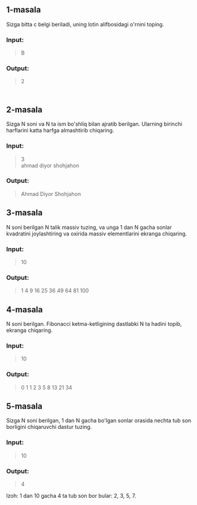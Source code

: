 ## 1-masala

Sizga bitta c belgi beriladi, uning lotin alifbosidagi o'rnini toping.

### Input:

> B

### Output:

> 2

##

## <br>2-masala

Sizga N soni va N ta ism bo'shliq bilan ajratib berilgan. Ularning birinchi harflarini katta harfga almashtirib chiqaring.

### Input:

> 3<br>
> ahmad diyor shohjahon

### Output:

> Ahmad Diyor Shohjahon

## 3-masala

N soni berilgan N talik massiv tuzing, va unga 1 dan N gacha sonlar kvadratini joylashtiring va oxirida massiv elementlarini ekranga chiqaring.

### Input:

> 10

### Output:

> 1 4 9 16 25 36 49 64 81 100

## 4-masala

N soni berilgan. Fibonacci ketma-ketligining dastlabki N ta hadini topib, ekranga chiqaring.

### Input:

> 10

### Output:

> 0 1 1 2 3 5 8 13 21 34

## 5-masala

Sizga N soni berilgan, 1 dan N gacha bo'lgan sonlar orasida nechta tub son borligini
chiqaruvchi dastur tuzing.

### Input:

> 10

### Output:

> 4

Izoh: 1 dan 10 gacha 4 ta tub son bor bular: 2, 3, 5, 7.
